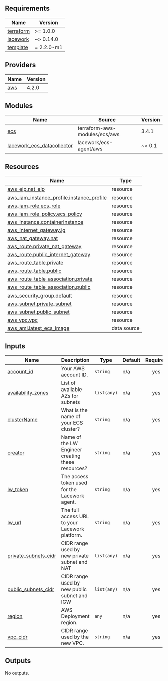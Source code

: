 <!-- BEGIN_TF_DOCS -->
## Requirements

| Name | Version |
|------|---------|
| <a name="requirement_terraform"></a> [terraform](#requirement\_terraform) | >= 1.0.0 |
| <a name="requirement_lacework"></a> [lacework](#requirement\_lacework) | ~> 0.14.0 |
| <a name="requirement_template"></a> [template](#requirement\_template) | = 2.2.0-m1 |

## Providers

| Name | Version |
|------|---------|
| <a name="provider_aws"></a> [aws](#provider\_aws) | 4.2.0 |

## Modules

| Name | Source | Version |
|------|--------|---------|
| <a name="module_ecs"></a> [ecs](#module\_ecs) | terraform-aws-modules/ecs/aws | 3.4.1 |
| <a name="module_lacework_ecs_datacollector"></a> [lacework\_ecs\_datacollector](#module\_lacework\_ecs\_datacollector) | lacework/ecs-agent/aws | ~> 0.1 |

## Resources

| Name | Type |
|------|------|
| [aws_eip.nat_eip](https://registry.terraform.io/providers/hashicorp/aws/latest/docs/resources/eip) | resource |
| [aws_iam_instance_profile.instance_profile](https://registry.terraform.io/providers/hashicorp/aws/latest/docs/resources/iam_instance_profile) | resource |
| [aws_iam_role.ecs_role](https://registry.terraform.io/providers/hashicorp/aws/latest/docs/resources/iam_role) | resource |
| [aws_iam_role_policy.ecs_policy](https://registry.terraform.io/providers/hashicorp/aws/latest/docs/resources/iam_role_policy) | resource |
| [aws_instance.containerInstance](https://registry.terraform.io/providers/hashicorp/aws/latest/docs/resources/instance) | resource |
| [aws_internet_gateway.ig](https://registry.terraform.io/providers/hashicorp/aws/latest/docs/resources/internet_gateway) | resource |
| [aws_nat_gateway.nat](https://registry.terraform.io/providers/hashicorp/aws/latest/docs/resources/nat_gateway) | resource |
| [aws_route.private_nat_gateway](https://registry.terraform.io/providers/hashicorp/aws/latest/docs/resources/route) | resource |
| [aws_route.public_internet_gateway](https://registry.terraform.io/providers/hashicorp/aws/latest/docs/resources/route) | resource |
| [aws_route_table.private](https://registry.terraform.io/providers/hashicorp/aws/latest/docs/resources/route_table) | resource |
| [aws_route_table.public](https://registry.terraform.io/providers/hashicorp/aws/latest/docs/resources/route_table) | resource |
| [aws_route_table_association.private](https://registry.terraform.io/providers/hashicorp/aws/latest/docs/resources/route_table_association) | resource |
| [aws_route_table_association.public](https://registry.terraform.io/providers/hashicorp/aws/latest/docs/resources/route_table_association) | resource |
| [aws_security_group.default](https://registry.terraform.io/providers/hashicorp/aws/latest/docs/resources/security_group) | resource |
| [aws_subnet.private_subnet](https://registry.terraform.io/providers/hashicorp/aws/latest/docs/resources/subnet) | resource |
| [aws_subnet.public_subnet](https://registry.terraform.io/providers/hashicorp/aws/latest/docs/resources/subnet) | resource |
| [aws_vpc.vpc](https://registry.terraform.io/providers/hashicorp/aws/latest/docs/resources/vpc) | resource |
| [aws_ami.latest_ecs_image](https://registry.terraform.io/providers/hashicorp/aws/latest/docs/data-sources/ami) | data source |

## Inputs

| Name | Description | Type | Default | Required |
|------|-------------|------|---------|:--------:|
| <a name="input_account_id"></a> [account\_id](#input\_account\_id) | Your AWS account ID. | `string` | n/a | yes |
| <a name="input_availability_zones"></a> [availability\_zones](#input\_availability\_zones) | List of available AZs for subnets | `list(any)` | n/a | yes |
| <a name="input_clusterName"></a> [clusterName](#input\_clusterName) | What is the name of your ECS cluster? | `string` | n/a | yes |
| <a name="input_creator"></a> [creator](#input\_creator) | Name of the LW Engineer creating these resources? | `string` | n/a | yes |
| <a name="input_lw_token"></a> [lw\_token](#input\_lw\_token) | The access token used for the Lacework agent. | `string` | n/a | yes |
| <a name="input_lw_url"></a> [lw\_url](#input\_lw\_url) | The full access URL to your Lacework platform. | `string` | n/a | yes |
| <a name="input_private_subnets_cidr"></a> [private\_subnets\_cidr](#input\_private\_subnets\_cidr) | CIDR range used by new private subnet and NAT | `list(any)` | n/a | yes |
| <a name="input_public_subnets_cidr"></a> [public\_subnets\_cidr](#input\_public\_subnets\_cidr) | CIDR range used by new public subnet and IGW | `list(any)` | n/a | yes |
| <a name="input_region"></a> [region](#input\_region) | AWS Deployment region. | `any` | n/a | yes |
| <a name="input_vpc_cidr"></a> [vpc\_cidr](#input\_vpc\_cidr) | CIDR range used by the new VPC. | `string` | n/a | yes |

## Outputs

No outputs.
<!-- END_TF_DOCS -->